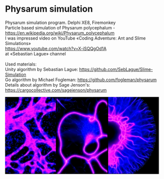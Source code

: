 # Physarum simulation
 Physarum simulation program. Delphi XE8, Firemonkey<br />
Particle based simulation of Physarum polycephalum - <br />
https://en.wikipedia.org/wiki/Physarum_polycephalum <br />
I was impressed video on YouTube «Coding Adventure: Ant and Slime Simulations»<br />
https://www.youtube.com/watch?v=X-iSQQgOd1A <br />
at «Sebastian Lague» channel <br />
<br />
Used materials: <br />
Unity algorithm by Sebastian Lague: https://github.com/SebLague/Slime-Simulation <br />
Go algorithm by Michael Fogleman: https://github.com/fogleman/physarum <br />
Details about algorithm by Sage Jenson's: <br />
https://cargocollective.com/sagejenson/physarum <br />

![screenshots](https://github.com/AlfAleshkov/Physarum-simulation/blob/main/screenshots.jpg?raw=true)
